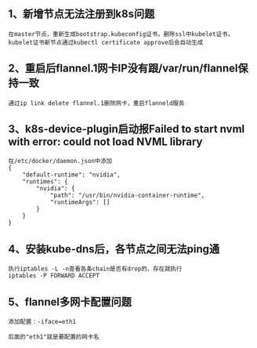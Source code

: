 ## 1、新增节点无法注册到k8s问题
```
在master节点，重新生成bootstrap.kubeconfig证书，删除ssl中kubelet证书，kubelet证书新节点通过kubectl certificate approve后会自动生成
```

## 2、重启后flannel.1网卡IP没有跟/var/run/flannel保持一致
```
通过ip link delete flannel.1删除网卡，重启flanneld服务
```

## 3、k8s-device-plugin启动报Failed to start nvml with error: could not load NVML library
```
在/etc/docker/daemon.json中添加
{
    "default-runtime": "nvidia",
    "runtimes": {
        "nvidia": {
            "path": "/usr/bin/nvidia-container-runtime",
            "runtimeArgs": []
        }
    }
}
```
## 4、安装kube-dns后，各节点之间无法ping通
```
执行iptables -L -n查看各条chain是否有drop的，存在就执行
iptables -P FORWARD ACCEPT
```

## 5、flannel多网卡配置问题
```
添加配置：-iface=eth1

后面的"eth1"就是要配置的网卡名
```

